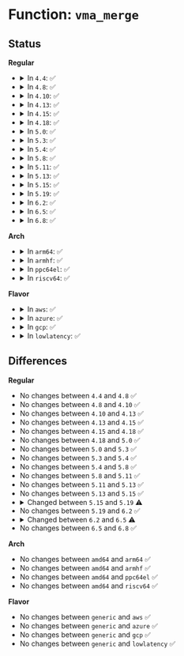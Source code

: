 # Function: <code>vma_merge</code>

## Status
<b>Regular</b>
<ul>
<li>
<details>
<summary>In <code>4.4</code>: ✅</summary>

```c
struct vm_area_struct *vma_merge(struct mm_struct *mm, struct vm_area_struct *prev, long unsigned int addr, long unsigned int end, long unsigned int vm_flags, struct anon_vma *anon_vma, struct file *file, long unsigned int pgoff, struct mempolicy *policy, struct vm_userfaultfd_ctx vm_userfaultfd_ctx);
```

**Collision:** Unique Global

**Inline:** No

**Transformation:** False

**Instances:**

```
In mm/mmap.c (ffffffff811c5610)
Location: mm/mmap.c:1040
Inline: False
Direct callers:
  - mm/mlock.c:mlock_fixup
  - mm/mmap.c:do_brk
  - mm/mmap.c:mmap_region
  - mm/mmap.c:copy_vma
  - mm/mprotect.c:mprotect_fixup
  - mm/madvise.c:SyS_madvise
  - mm/mempolicy.c:do_mbind
  - fs/userfaultfd.c:userfaultfd_release
  - fs/userfaultfd.c:userfaultfd_ioctl
  - fs/userfaultfd.c:userfaultfd_ioctl
```
**Symbols:**

```
ffffffff811c5610-ffffffff811c5939: vma_merge (STB_GLOBAL)
```
</details>
</li>
<li>
<details>
<summary>In <code>4.8</code>: ✅</summary>

```c
struct vm_area_struct *vma_merge(struct mm_struct *mm, struct vm_area_struct *prev, long unsigned int addr, long unsigned int end, long unsigned int vm_flags, struct anon_vma *anon_vma, struct file *file, long unsigned int pgoff, struct mempolicy *policy, struct vm_userfaultfd_ctx vm_userfaultfd_ctx);
```

**Collision:** Unique Global

**Inline:** No

**Transformation:** False

**Instances:**

```
In mm/mmap.c (ffffffff811e1480)
Location: mm/mmap.c:942
Inline: False
Direct callers:
  - mm/mlock.c:mlock_fixup
  - mm/mmap.c:copy_vma
  - mm/mmap.c:do_brk
  - mm/mmap.c:mmap_region
  - mm/mprotect.c:mprotect_fixup
  - mm/madvise.c:SyS_madvise
  - mm/mempolicy.c:do_mbind
  - fs/userfaultfd.c:userfaultfd_ioctl
  - fs/userfaultfd.c:userfaultfd_ioctl
  - fs/userfaultfd.c:userfaultfd_release
```
**Symbols:**

```
ffffffff811e1480-ffffffff811e1794: vma_merge (STB_GLOBAL)
```
</details>
</li>
<li>
<details>
<summary>In <code>4.10</code>: ✅</summary>

```c
struct vm_area_struct *vma_merge(struct mm_struct *mm, struct vm_area_struct *prev, long unsigned int addr, long unsigned int end, long unsigned int vm_flags, struct anon_vma *anon_vma, struct file *file, long unsigned int pgoff, struct mempolicy *policy, struct vm_userfaultfd_ctx vm_userfaultfd_ctx);
```

**Collision:** Unique Global

**Inline:** No

**Transformation:** False

**Instances:**

```
In mm/mmap.c (ffffffff811f1440)
Location: mm/mmap.c:1082
Inline: False
Direct callers:
  - mm/mlock.c:mlock_fixup
  - mm/mmap.c:copy_vma
  - mm/mmap.c:do_brk
  - mm/mmap.c:mmap_region
  - mm/mprotect.c:mprotect_fixup
  - mm/madvise.c:SyS_madvise
  - mm/mempolicy.c:SYSC_mbind
  - fs/userfaultfd.c:userfaultfd_ioctl
  - fs/userfaultfd.c:userfaultfd_ioctl
  - fs/userfaultfd.c:userfaultfd_release
```
**Symbols:**

```
ffffffff811f1440-ffffffff811f178b: vma_merge (STB_GLOBAL)
```
</details>
</li>
<li>
<details>
<summary>In <code>4.13</code>: ✅</summary>

```c
struct vm_area_struct *vma_merge(struct mm_struct *mm, struct vm_area_struct *prev, long unsigned int addr, long unsigned int end, long unsigned int vm_flags, struct anon_vma *anon_vma, struct file *file, long unsigned int pgoff, struct mempolicy *policy, struct vm_userfaultfd_ctx vm_userfaultfd_ctx);
```

**Collision:** Unique Global

**Inline:** No

**Transformation:** False

**Instances:**

```
In mm/mmap.c (ffffffff811fc090)
Location: mm/mmap.c:1098
Inline: False
Direct callers:
  - mm/mlock.c:mlock_fixup
  - mm/mmap.c:copy_vma
  - mm/mmap.c:do_brk_flags
  - mm/mmap.c:mmap_region
  - mm/mprotect.c:mprotect_fixup
  - mm/madvise.c:SyS_madvise
  - mm/mempolicy.c:SYSC_mbind
  - fs/userfaultfd.c:userfaultfd_ioctl
  - fs/userfaultfd.c:userfaultfd_ioctl
  - fs/userfaultfd.c:userfaultfd_release
```
**Symbols:**

```
ffffffff811fc090-ffffffff811fc44b: vma_merge (STB_GLOBAL)
```
</details>
</li>
<li>
<details>
<summary>In <code>4.15</code>: ✅</summary>

```c
struct vm_area_struct *vma_merge(struct mm_struct *mm, struct vm_area_struct *prev, long unsigned int addr, long unsigned int end, long unsigned int vm_flags, struct anon_vma *anon_vma, struct file *file, long unsigned int pgoff, struct mempolicy *policy, struct vm_userfaultfd_ctx vm_userfaultfd_ctx);
```

**Collision:** Unique Global

**Inline:** No

**Transformation:** False

**Instances:**

```
In mm/mmap.c (ffffffff812145d0)
Location: mm/mmap.c:1099
Inline: False
Direct callers:
  - mm/mlock.c:mlock_fixup
  - mm/mmap.c:copy_vma
  - mm/mmap.c:do_brk_flags
  - mm/mmap.c:mmap_region
  - mm/mprotect.c:mprotect_fixup
  - mm/madvise.c:SyS_madvise
  - mm/mempolicy.c:SYSC_mbind
  - fs/userfaultfd.c:userfaultfd_ioctl
  - fs/userfaultfd.c:userfaultfd_ioctl
  - fs/userfaultfd.c:userfaultfd_release
```
**Symbols:**

```
ffffffff812145d0-ffffffff8121498b: vma_merge (STB_GLOBAL)
```
</details>
</li>
<li>
<details>
<summary>In <code>4.18</code>: ✅</summary>

```c
struct vm_area_struct *vma_merge(struct mm_struct *mm, struct vm_area_struct *prev, long unsigned int addr, long unsigned int end, long unsigned int vm_flags, struct anon_vma *anon_vma, struct file *file, long unsigned int pgoff, struct mempolicy *policy, struct vm_userfaultfd_ctx vm_userfaultfd_ctx);
```

**Collision:** Unique Global

**Inline:** No

**Transformation:** False

**Instances:**

```
In mm/mmap.c (ffffffff81235480)
Location: mm/mmap.c:1108
Inline: False
Direct callers:
  - mm/mlock.c:mlock_fixup
  - mm/mmap.c:copy_vma
  - mm/mmap.c:do_brk_flags
  - mm/mmap.c:mmap_region
  - mm/mprotect.c:mprotect_fixup
  - mm/madvise.c:__ia32_sys_madvise
  - mm/madvise.c:__x64_sys_madvise
  - mm/mempolicy.c:kernel_mbind
  - fs/userfaultfd.c:userfaultfd_ioctl
  - fs/userfaultfd.c:userfaultfd_ioctl
  - fs/userfaultfd.c:userfaultfd_release
```
**Symbols:**

```
ffffffff81235480-ffffffff812357cd: vma_merge (STB_GLOBAL)
```
</details>
</li>
<li>
<details>
<summary>In <code>5.0</code>: ✅</summary>

```c
struct vm_area_struct *vma_merge(struct mm_struct *mm, struct vm_area_struct *prev, long unsigned int addr, long unsigned int end, long unsigned int vm_flags, struct anon_vma *anon_vma, struct file *file, long unsigned int pgoff, struct mempolicy *policy, struct vm_userfaultfd_ctx vm_userfaultfd_ctx);
```

**Collision:** Unique Global

**Inline:** No

**Transformation:** False

**Instances:**

```
In mm/mmap.c (ffffffff81248c00)
Location: mm/mmap.c:1132
Inline: False
Direct callers:
  - mm/mlock.c:mlock_fixup
  - mm/mmap.c:copy_vma
  - mm/mmap.c:do_brk_flags
  - mm/mmap.c:mmap_region
  - mm/mprotect.c:mprotect_fixup
  - mm/madvise.c:__ia32_sys_madvise
  - mm/madvise.c:__x64_sys_madvise
  - mm/mempolicy.c:kernel_mbind
  - fs/userfaultfd.c:userfaultfd_ioctl
  - fs/userfaultfd.c:userfaultfd_ioctl
  - fs/userfaultfd.c:userfaultfd_release
```
**Symbols:**

```
ffffffff81248c00-ffffffff81248fc9: vma_merge (STB_GLOBAL)
```
</details>
</li>
<li>
<details>
<summary>In <code>5.3</code>: ✅</summary>

```c
struct vm_area_struct *vma_merge(struct mm_struct *mm, struct vm_area_struct *prev, long unsigned int addr, long unsigned int end, long unsigned int vm_flags, struct anon_vma *anon_vma, struct file *file, long unsigned int pgoff, struct mempolicy *policy, struct vm_userfaultfd_ctx vm_userfaultfd_ctx);
```

**Collision:** Unique Global

**Inline:** No

**Transformation:** False

**Instances:**

```
In mm/mmap.c (ffffffff8125aea0)
Location: mm/mmap.c:1134
Inline: False
Direct callers:
  - mm/mlock.c:mlock_fixup
  - mm/mmap.c:copy_vma
  - mm/mmap.c:do_brk_flags
  - mm/mmap.c:mmap_region
  - mm/mprotect.c:mprotect_fixup
  - mm/madvise.c:__do_sys_madvise
  - mm/mempolicy.c:kernel_mbind
  - fs/userfaultfd.c:userfaultfd_register
  - fs/userfaultfd.c:userfaultfd_release
```
**Symbols:**

```
ffffffff8125aea0-ffffffff8125b286: vma_merge (STB_GLOBAL)
```
</details>
</li>
<li>
<details>
<summary>In <code>5.4</code>: ✅</summary>

```c
struct vm_area_struct *vma_merge(struct mm_struct *mm, struct vm_area_struct *prev, long unsigned int addr, long unsigned int end, long unsigned int vm_flags, struct anon_vma *anon_vma, struct file *file, long unsigned int pgoff, struct mempolicy *policy, struct vm_userfaultfd_ctx vm_userfaultfd_ctx);
```

**Collision:** Unique Global

**Inline:** No

**Transformation:** False

**Instances:**

```
In mm/mmap.c (ffffffff812695a0)
Location: mm/mmap.c:1135
Inline: False
Direct callers:
  - mm/mlock.c:mlock_fixup
  - mm/mmap.c:copy_vma
  - mm/mmap.c:do_brk_flags
  - mm/mmap.c:mmap_region
  - mm/mprotect.c:mprotect_fixup
  - mm/madvise.c:__do_sys_madvise
  - mm/mempolicy.c:kernel_mbind
  - fs/userfaultfd.c:userfaultfd_register
  - fs/userfaultfd.c:userfaultfd_release
```
**Symbols:**

```
ffffffff812695a0-ffffffff81269986: vma_merge (STB_GLOBAL)
```
</details>
</li>
<li>
<details>
<summary>In <code>5.8</code>: ✅</summary>

```c
struct vm_area_struct *vma_merge(struct mm_struct *mm, struct vm_area_struct *prev, long unsigned int addr, long unsigned int end, long unsigned int vm_flags, struct anon_vma *anon_vma, struct file *file, long unsigned int pgoff, struct mempolicy *policy, struct vm_userfaultfd_ctx vm_userfaultfd_ctx);
```

**Collision:** Unique Global

**Inline:** No

**Transformation:** False

**Instances:**

```
In mm/mmap.c (ffffffff81299e40)
Location: mm/mmap.c:1116
Inline: False
Direct callers:
  - mm/mlock.c:mlock_fixup
  - mm/mmap.c:copy_vma
  - mm/mmap.c:do_brk_flags
  - mm/mmap.c:mmap_region
  - mm/mprotect.c:mprotect_fixup
  - mm/madvise.c:madvise_behavior
  - mm/mempolicy.c:mbind_range
  - fs/userfaultfd.c:userfaultfd_register
  - fs/userfaultfd.c:userfaultfd_release
```
**Symbols:**

```
ffffffff81299e40-ffffffff8129a1bc: vma_merge (STB_GLOBAL)
```
</details>
</li>
<li>
<details>
<summary>In <code>5.11</code>: ✅</summary>

```c
struct vm_area_struct *vma_merge(struct mm_struct *mm, struct vm_area_struct *prev, long unsigned int addr, long unsigned int end, long unsigned int vm_flags, struct anon_vma *anon_vma, struct file *file, long unsigned int pgoff, struct mempolicy *policy, struct vm_userfaultfd_ctx vm_userfaultfd_ctx);
```

**Collision:** Unique Global

**Inline:** No

**Transformation:** False

**Instances:**

```
In mm/mmap.c (ffffffff812a5080)
Location: mm/mmap.c:1157
Inline: False
Direct callers:
  - mm/mlock.c:mlock_fixup
  - mm/mmap.c:copy_vma
  - mm/mmap.c:do_brk_flags
  - mm/mmap.c:mmap_region
  - mm/mmap.c:mmap_region
  - mm/mprotect.c:mprotect_fixup
  - mm/madvise.c:madvise_behavior
  - mm/mempolicy.c:mbind_range
  - fs/userfaultfd.c:userfaultfd_register
  - fs/userfaultfd.c:userfaultfd_release
```
**Symbols:**

```
ffffffff812a5080-ffffffff812a53cd: vma_merge (STB_GLOBAL)
```
</details>
</li>
<li>
<details>
<summary>In <code>5.13</code>: ✅</summary>

```c
struct vm_area_struct *vma_merge(struct mm_struct *mm, struct vm_area_struct *prev, long unsigned int addr, long unsigned int end, long unsigned int vm_flags, struct anon_vma *anon_vma, struct file *file, long unsigned int pgoff, struct mempolicy *policy, struct vm_userfaultfd_ctx vm_userfaultfd_ctx);
```

**Collision:** Unique Global

**Inline:** No

**Transformation:** False

**Instances:**

```
In mm/mmap.c (ffffffff812aa7e0)
Location: mm/mmap.c:1161
Inline: False
Direct callers:
  - mm/mlock.c:mlock_fixup
  - mm/mmap.c:copy_vma
  - mm/mmap.c:do_brk_flags
  - mm/mmap.c:mmap_region
  - mm/mmap.c:mmap_region
  - mm/mprotect.c:mprotect_fixup
  - mm/madvise.c:madvise_behavior
  - mm/mempolicy.c:mbind_range
  - fs/userfaultfd.c:userfaultfd_register
  - fs/userfaultfd.c:userfaultfd_release
```
**Symbols:**

```
ffffffff812aa7e0-ffffffff812aab61: vma_merge (STB_GLOBAL)
```
</details>
</li>
<li>
<details>
<summary>In <code>5.15</code>: ✅</summary>

```c
struct vm_area_struct *vma_merge(struct mm_struct *mm, struct vm_area_struct *prev, long unsigned int addr, long unsigned int end, long unsigned int vm_flags, struct anon_vma *anon_vma, struct file *file, long unsigned int pgoff, struct mempolicy *policy, struct vm_userfaultfd_ctx vm_userfaultfd_ctx);
```

**Collision:** Unique Global

**Inline:** No

**Transformation:** False

**Instances:**

```
In mm/mmap.c (ffffffff812ebe00)
Location: mm/mmap.c:1158
Inline: False
Direct callers:
  - mm/mlock.c:mlock_fixup
  - mm/mmap.c:copy_vma
  - mm/mmap.c:do_brk_flags
  - mm/mmap.c:mmap_region
  - mm/mmap.c:mmap_region
  - mm/mprotect.c:mprotect_fixup
  - mm/madvise.c:madvise_behavior
  - mm/mempolicy.c:mbind_range
  - fs/userfaultfd.c:userfaultfd_register
  - fs/userfaultfd.c:userfaultfd_release
```
**Symbols:**

```
ffffffff812ebe00-ffffffff812ec181: vma_merge (STB_GLOBAL)
```
</details>
</li>
<li>
<details>
<summary>In <code>5.19</code>: ✅</summary>

```c
struct vm_area_struct *vma_merge(struct mm_struct *mm, struct vm_area_struct *prev, long unsigned int addr, long unsigned int end, long unsigned int vm_flags, struct anon_vma *anon_vma, struct file *file, long unsigned int pgoff, struct mempolicy *policy, struct vm_userfaultfd_ctx vm_userfaultfd_ctx, struct anon_vma_name *anon_name);
```

**Collision:** Unique Global

**Inline:** No

**Transformation:** False

**Instances:**

```
In mm/mmap.c (ffffffff8134ec50)
Location: mm/mmap.c:1169
Inline: False
Direct callers:
  - mm/mlock.c:mlock_fixup
  - mm/mmap.c:copy_vma
  - mm/mmap.c:do_brk_flags
  - mm/mmap.c:mmap_region
  - mm/mmap.c:mmap_region
  - mm/mprotect.c:mprotect_fixup
  - mm/madvise.c:madvise_update_vma
  - mm/mempolicy.c:mbind_range
  - fs/userfaultfd.c:userfaultfd_register
  - fs/userfaultfd.c:userfaultfd_release
```
**Symbols:**

```
ffffffff8134ec50-ffffffff8134f06e: vma_merge (STB_GLOBAL)
```
</details>
</li>
<li>
<details>
<summary>In <code>6.2</code>: ✅</summary>

```c
struct vm_area_struct *vma_merge(struct mm_struct *mm, struct vm_area_struct *prev, long unsigned int addr, long unsigned int end, long unsigned int vm_flags, struct anon_vma *anon_vma, struct file *file, long unsigned int pgoff, struct mempolicy *policy, struct vm_userfaultfd_ctx vm_userfaultfd_ctx, struct anon_vma_name *anon_name);
```

**Collision:** Unique Global

**Inline:** No

**Transformation:** False

**Instances:**

```
In mm/mmap.c (ffffffff813c8170)
Location: mm/mmap.c:999
Inline: False
Direct callers:
  - mm/mlock.c:mlock_fixup
  - mm/mmap.c:copy_vma
  - mm/mmap.c:mmap_region
  - mm/mprotect.c:mprotect_fixup
  - mm/mremap.c:__do_sys_mremap
  - mm/madvise.c:madvise_update_vma
  - mm/mempolicy.c:mbind_range
  - fs/userfaultfd.c:userfaultfd_register
  - fs/userfaultfd.c:userfaultfd_release
```
**Symbols:**

```
ffffffff813c8170-ffffffff813c8551: vma_merge (STB_GLOBAL)
```
</details>
</li>
<li>
<details>
<summary>In <code>6.5</code>: ✅</summary>

```c
struct vm_area_struct *vma_merge(struct vma_iterator *vmi, struct mm_struct *mm, struct vm_area_struct *prev, long unsigned int addr, long unsigned int end, long unsigned int vm_flags, struct anon_vma *anon_vma, struct file *file, long unsigned int pgoff, struct mempolicy *policy, struct vm_userfaultfd_ctx vm_userfaultfd_ctx, struct anon_vma_name *anon_name);
```

**Collision:** Unique Global

**Inline:** No

**Transformation:** False

**Instances:**

```
In mm/mmap.c (ffffffff813fbd80)
Location: mm/mmap.c:871
Inline: False
Direct callers:
  - mm/mlock.c:mlock_fixup
  - mm/mmap.c:copy_vma
  - mm/mmap.c:mmap_region
  - mm/mprotect.c:mprotect_fixup
  - mm/mremap.c:__do_sys_mremap
  - mm/madvise.c:madvise_update_vma
  - mm/mempolicy.c:mbind_range
  - fs/userfaultfd.c:userfaultfd_register
  - fs/userfaultfd.c:userfaultfd_release
```
**Symbols:**

```
ffffffff813fbd80-ffffffff813fc739: vma_merge (STB_GLOBAL)
```
</details>
</li>
<li>
<details>
<summary>In <code>6.8</code>: ✅</summary>

```c
struct vm_area_struct *vma_merge(struct vma_iterator *vmi, struct mm_struct *mm, struct vm_area_struct *prev, long unsigned int addr, long unsigned int end, long unsigned int vm_flags, struct anon_vma *anon_vma, struct file *file, long unsigned int pgoff, struct mempolicy *policy, struct vm_userfaultfd_ctx vm_userfaultfd_ctx, struct anon_vma_name *anon_name);
```

**Collision:** Unique Static

**Inline:** No

**Transformation:** False

**Instances:**

```
In mm/mmap.c (ffffffff81428010)
Location: mm/mmap.c:864
Inline: False
Direct callers:
  - mm/mmap.c:copy_vma
  - mm/mmap.c:mmap_region
  - mm/mmap.c:vma_merge_extend
  - mm/mmap.c:vma_modify
```
**Symbols:**

```
ffffffff81428010-ffffffff81428be3: vma_merge (STB_LOCAL)
```
</details>
</li>
</ul>
<b>Arch</b>
<ul>
<li>
<details>
<summary>In <code>arm64</code>: ✅</summary>

```c
struct vm_area_struct *vma_merge(struct mm_struct *mm, struct vm_area_struct *prev, long unsigned int addr, long unsigned int end, long unsigned int vm_flags, struct anon_vma *anon_vma, struct file *file, long unsigned int pgoff, struct mempolicy *policy, struct vm_userfaultfd_ctx vm_userfaultfd_ctx);
```

**Collision:** Unique Global

**Inline:** No

**Transformation:** False

**Instances:**

```
In mm/mmap.c (ffff800010300a68)
Location: mm/mmap.c:1135
Inline: False
Direct callers:
  - mm/mlock.c:mlock_fixup
  - mm/mmap.c:copy_vma
  - mm/mmap.c:do_brk_flags
  - mm/mmap.c:mmap_region
  - mm/mprotect.c:mprotect_fixup
  - mm/madvise.c:__arm64_sys_madvise
  - mm/mempolicy.c:kernel_mbind
  - fs/userfaultfd.c:userfaultfd_register
  - fs/userfaultfd.c:userfaultfd_release
```
**Symbols:**

```
ffff800010300a68-ffff800010300df8: vma_merge (STB_GLOBAL)
```
</details>
</li>
<li>
<details>
<summary>In <code>armhf</code>: ✅</summary>

```c
struct vm_area_struct *vma_merge(struct mm_struct *mm, struct vm_area_struct *prev, long unsigned int addr, long unsigned int end, long unsigned int vm_flags, struct anon_vma *anon_vma, struct file *file, long unsigned int pgoff, struct mempolicy *policy, struct vm_userfaultfd_ctx vm_userfaultfd_ctx);
```

**Collision:** Unique Global

**Inline:** No

**Transformation:** False

**Instances:**

```
In mm/mmap.c (c051f614)
Location: mm/mmap.c:1135
Inline: False
Direct callers:
  - mm/mlock.c:mlock_fixup
  - mm/mmap.c:copy_vma
  - mm/mmap.c:do_brk_flags
  - mm/mmap.c:mmap_region
  - mm/mprotect.c:mprotect_fixup
  - mm/madvise.c:__se_sys_madvise
  - fs/userfaultfd.c:userfaultfd_unregister
  - fs/userfaultfd.c:userfaultfd_register
  - fs/userfaultfd.c:userfaultfd_release
```
**Symbols:**

```
c051f614-c051f978: vma_merge (STB_GLOBAL)
```
</details>
</li>
<li>
<details>
<summary>In <code>ppc64el</code>: ✅</summary>

```c
struct vm_area_struct *vma_merge(struct mm_struct *mm, struct vm_area_struct *prev, long unsigned int addr, long unsigned int end, long unsigned int vm_flags, struct anon_vma *anon_vma, struct file *file, long unsigned int pgoff, struct mempolicy *policy, struct vm_userfaultfd_ctx vm_userfaultfd_ctx);
```

**Collision:** Unique Global

**Inline:** No

**Transformation:** False

**Instances:**

```
In mm/mmap.c (c0000000003ccb70)
Location: mm/mmap.c:1135
Inline: False
Direct callers:
  - mm/mlock.c:mlock_fixup
  - mm/mmap.c:copy_vma
  - mm/mmap.c:do_brk_flags
  - mm/mmap.c:mmap_region
  - mm/mmap.c:mmap_region
  - mm/mprotect.c:mprotect_fixup
  - mm/madvise.c:__se_sys_madvise
  - mm/mempolicy.c:do_mbind
  - fs/userfaultfd.c:userfaultfd_unregister
  - fs/userfaultfd.c:userfaultfd_register
  - fs/userfaultfd.c:userfaultfd_release
```
**Symbols:**

```
c0000000003ccb70-c0000000003cd098: vma_merge (STB_GLOBAL)
```
</details>
</li>
<li>
<details>
<summary>In <code>riscv64</code>: ✅</summary>

```c
struct vm_area_struct *vma_merge(struct mm_struct *mm, struct vm_area_struct *prev, long unsigned int addr, long unsigned int end, long unsigned int vm_flags, struct anon_vma *anon_vma, struct file *file, long unsigned int pgoff, struct mempolicy *policy, struct vm_userfaultfd_ctx vm_userfaultfd_ctx);
```

**Collision:** Unique Global

**Inline:** No

**Transformation:** False

**Instances:**

```
In mm/mmap.c (ffffffe00020e170)
Location: mm/mmap.c:1135
Inline: False
Direct callers:
  - mm/mlock.c:mlock_fixup
  - mm/mmap.c:copy_vma
  - mm/mmap.c:do_brk_flags
  - mm/mmap.c:mmap_region
  - mm/mprotect.c:mprotect_fixup
  - mm/madvise.c:__se_sys_madvise
  - fs/userfaultfd.c:userfaultfd_unregister
  - fs/userfaultfd.c:userfaultfd_register
  - fs/userfaultfd.c:userfaultfd_release
```
**Symbols:**

```
ffffffe00020e170-ffffffe00020e3b2: vma_merge (STB_GLOBAL)
```
</details>
</li>
</ul>
<b>Flavor</b>
<ul>
<li>
<details>
<summary>In <code>aws</code>: ✅</summary>

```c
struct vm_area_struct *vma_merge(struct mm_struct *mm, struct vm_area_struct *prev, long unsigned int addr, long unsigned int end, long unsigned int vm_flags, struct anon_vma *anon_vma, struct file *file, long unsigned int pgoff, struct mempolicy *policy, struct vm_userfaultfd_ctx vm_userfaultfd_ctx);
```

**Collision:** Unique Global

**Inline:** No

**Transformation:** False

**Instances:**

```
In mm/mmap.c (ffffffff81261bf0)
Location: mm/mmap.c:1135
Inline: False
Direct callers:
  - mm/mlock.c:mlock_fixup
  - mm/mmap.c:copy_vma
  - mm/mmap.c:do_brk_flags
  - mm/mmap.c:mmap_region
  - mm/mprotect.c:mprotect_fixup
  - mm/madvise.c:__do_sys_madvise
  - mm/mempolicy.c:kernel_mbind
  - fs/userfaultfd.c:userfaultfd_register
  - fs/userfaultfd.c:userfaultfd_release
```
**Symbols:**

```
ffffffff81261bf0-ffffffff81261fd6: vma_merge (STB_GLOBAL)
```
</details>
</li>
<li>
<details>
<summary>In <code>azure</code>: ✅</summary>

```c
struct vm_area_struct *vma_merge(struct mm_struct *mm, struct vm_area_struct *prev, long unsigned int addr, long unsigned int end, long unsigned int vm_flags, struct anon_vma *anon_vma, struct file *file, long unsigned int pgoff, struct mempolicy *policy, struct vm_userfaultfd_ctx vm_userfaultfd_ctx);
```

**Collision:** Unique Global

**Inline:** No

**Transformation:** False

**Instances:**

```
In mm/mmap.c (ffffffff81254010)
Location: mm/mmap.c:1135
Inline: False
Direct callers:
  - mm/mlock.c:mlock_fixup
  - mm/mmap.c:copy_vma
  - mm/mmap.c:do_brk_flags
  - mm/mmap.c:mmap_region
  - mm/mprotect.c:mprotect_fixup
  - mm/madvise.c:__do_sys_madvise
  - mm/mempolicy.c:kernel_mbind
  - fs/userfaultfd.c:userfaultfd_register
  - fs/userfaultfd.c:userfaultfd_release
```
**Symbols:**

```
ffffffff81254010-ffffffff812543f6: vma_merge (STB_GLOBAL)
```
</details>
</li>
<li>
<details>
<summary>In <code>gcp</code>: ✅</summary>

```c
struct vm_area_struct *vma_merge(struct mm_struct *mm, struct vm_area_struct *prev, long unsigned int addr, long unsigned int end, long unsigned int vm_flags, struct anon_vma *anon_vma, struct file *file, long unsigned int pgoff, struct mempolicy *policy, struct vm_userfaultfd_ctx vm_userfaultfd_ctx);
```

**Collision:** Unique Global

**Inline:** No

**Transformation:** False

**Instances:**

```
In mm/mmap.c (ffffffff8125f990)
Location: mm/mmap.c:1135
Inline: False
Direct callers:
  - mm/mlock.c:mlock_fixup
  - mm/mmap.c:copy_vma
  - mm/mmap.c:do_brk_flags
  - mm/mmap.c:mmap_region
  - mm/mprotect.c:mprotect_fixup
  - mm/madvise.c:__do_sys_madvise
  - mm/mempolicy.c:kernel_mbind
  - fs/userfaultfd.c:userfaultfd_register
  - fs/userfaultfd.c:userfaultfd_release
```
**Symbols:**

```
ffffffff8125f990-ffffffff8125fd76: vma_merge (STB_GLOBAL)
```
</details>
</li>
<li>
<details>
<summary>In <code>lowlatency</code>: ✅</summary>

```c
struct vm_area_struct *vma_merge(struct mm_struct *mm, struct vm_area_struct *prev, long unsigned int addr, long unsigned int end, long unsigned int vm_flags, struct anon_vma *anon_vma, struct file *file, long unsigned int pgoff, struct mempolicy *policy, struct vm_userfaultfd_ctx vm_userfaultfd_ctx);
```

**Collision:** Unique Global

**Inline:** No

**Transformation:** False

**Instances:**

```
In mm/mmap.c (ffffffff8126f360)
Location: mm/mmap.c:1135
Inline: False
Direct callers:
  - mm/mlock.c:mlock_fixup
  - mm/mmap.c:copy_vma
  - mm/mmap.c:do_brk_flags
  - mm/mmap.c:mmap_region
  - mm/mprotect.c:mprotect_fixup
  - mm/madvise.c:__do_sys_madvise
  - mm/mempolicy.c:kernel_mbind
  - fs/userfaultfd.c:userfaultfd_register
  - fs/userfaultfd.c:userfaultfd_release
```
**Symbols:**

```
ffffffff8126f360-ffffffff8126f746: vma_merge (STB_GLOBAL)
```
</details>
</li>
</ul>

## Differences
<b>Regular</b>
<ul>
<li>
No changes between <code>4.4</code> and <code>4.8</code> ✅
</li>
<li>
No changes between <code>4.8</code> and <code>4.10</code> ✅
</li>
<li>
No changes between <code>4.10</code> and <code>4.13</code> ✅
</li>
<li>
No changes between <code>4.13</code> and <code>4.15</code> ✅
</li>
<li>
No changes between <code>4.15</code> and <code>4.18</code> ✅
</li>
<li>
No changes between <code>4.18</code> and <code>5.0</code> ✅
</li>
<li>
No changes between <code>5.0</code> and <code>5.3</code> ✅
</li>
<li>
No changes between <code>5.3</code> and <code>5.4</code> ✅
</li>
<li>
No changes between <code>5.4</code> and <code>5.8</code> ✅
</li>
<li>
No changes between <code>5.8</code> and <code>5.11</code> ✅
</li>
<li>
No changes between <code>5.11</code> and <code>5.13</code> ✅
</li>
<li>
No changes between <code>5.13</code> and <code>5.15</code> ✅
</li>
<li>
<details>
<summary>Changed between <code>5.15</code> and <code>5.19</code> ⚠️</summary>
<ul>
<li>
<b>Param added. </b>
<code>struct anon_vma_name *anon_name</code>
</li>
</ul>
</details>
</li>
<li>
No changes between <code>5.19</code> and <code>6.2</code> ✅
</li>
<li>
<details>
<summary>Changed between <code>6.2</code> and <code>6.5</code> ⚠️</summary>
<ul>
<li>
<b>Param added. </b>
<code>struct vma_iterator *vmi</code>
</li>
<li>
<b>Param reordered. </b>
<code>mm, prev, addr, end, vm_flags, anon_vma, file, pgoff, policy, vm_userfaultfd_ctx, anon_name</code> ➡️ <code>vmi, mm, prev, addr, end, vm_flags, anon_vma, file, pgoff, policy, vm_userfaultfd_ctx, anon_name</code>
</li>
</ul>
</details>
</li>
<li>
No changes between <code>6.5</code> and <code>6.8</code> ✅
</li>
</ul>
<b>Arch</b>
<ul>
<li>
No changes between <code>amd64</code> and <code>arm64</code> ✅
</li>
<li>
No changes between <code>amd64</code> and <code>armhf</code> ✅
</li>
<li>
No changes between <code>amd64</code> and <code>ppc64el</code> ✅
</li>
<li>
No changes between <code>amd64</code> and <code>riscv64</code> ✅
</li>
</ul>
<b>Flavor</b>
<ul>
<li>
No changes between <code>generic</code> and <code>aws</code> ✅
</li>
<li>
No changes between <code>generic</code> and <code>azure</code> ✅
</li>
<li>
No changes between <code>generic</code> and <code>gcp</code> ✅
</li>
<li>
No changes between <code>generic</code> and <code>lowlatency</code> ✅
</li>
</ul>
